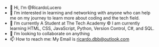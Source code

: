 - 👋 Hi, I’m @RicardoLucero
- 👀 I’m interested in learning and networking with anyone who can help me on my journey to learn more about coding and the tech field.
- 🌱 I’m currently A Student at The Tech Academy &copy; I am currently learning HTML, CSS, JavaScript, Python, Version Control, C#, and SQL.
- 💞️ I’m looking to collaborate on anything 
- 📫 How to reach me: My Email is ricardo.dbb@outlook.com 
